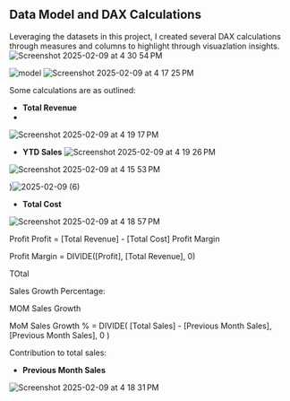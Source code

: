 
## Data Model and DAX Calculations

Leveraging the datasets in this project, I created several DAX calculations through measures and columns to highlight through visuazlation insights. 
![Screenshot 2025-02-09 at 4 30 54 PM](https://github.com/user-attachments/assets/ec4feb69-400d-4192-a0ac-1c40b3f76c6c)

 ![model](https://github.com/user-attachments/assets/c7f99b17-0a4f-452f-a44e-a20c1adfeee3)
![Screenshot 2025-02-09 at 4 17 25 PM](https://github.com/user-attachments/assets/04a7cb88-ab35-4db9-be1b-23a4e30991df)

Some calculations are as outlined: 

- **Total Revenue**
- 
![Screenshot 2025-02-09 at 4 19 17 PM](https://github.com/user-attachments/assets/c660196f-3e00-4e23-a16e-9cb85ba9f75f)

     

- **YTD Sales** 
![Screenshot 2025-02-09 at 4 19 26 PM](https://github.com/user-attachments/assets/55d05d30-3871-4885-b473-976cdd163c59)

![Screenshot 2025-02-09 at 4 15 53 PM](https://github.com/user-attachments/assets/1cd6f438-15bf-4517-99f4-01140c570194)

 
)![2025-02-09 (6)](https://github.com/user-attachments/assets/a208d4b8-3505-4cd9-809b-06dd4a5016e7)

- **Total Cost**

![Screenshot 2025-02-09 at 4 18 57 PM](https://github.com/user-attachments/assets/81aab9f7-6884-4acd-b356-1bf488a6af82)

Profit
Profit = [Total Revenue] - [Total Cost]
Profit Margin

Profit Margin = DIVIDE([Profit], [Total Revenue], 0)

TOtal 

Sales Growth Percentage: 

MOM Sales Growth

MoM Sales Growth % = DIVIDE(
    [Total Sales] - [Previous Month Sales],
    [Previous Month Sales],
    0
)

Contribution to total sales:
- **Previous Month Sales**

![Screenshot 2025-02-09 at 4 18 31 PM](https://github.com/user-attachments/assets/433cc388-6d57-4169-9685-8042f6e12f19)

 
